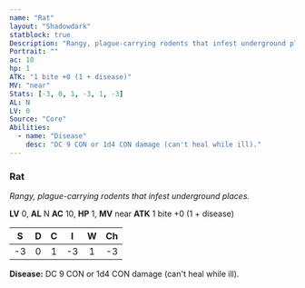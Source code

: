 ```yaml
---
name: "Rat"
layout: "Shadowdark"
statblock: true
Description: "Rangy, plague-carrying rodents that infest underground places."
Portrait: ""
ac: 10
hp: 1
ATK: "1 bite +0 (1 + disease)"
MV: "near"
Stats: [-3, 0, 1, -3, 1, -3]
AL: N
LV: 0
Source: "Core"
Abilities:
  - name: "Disease"
    desc: "DC 9 CON or 1d4 CON damage (can't heal while ill)."
---
```


### Rat

_Rangy, plague-carrying rodents that infest underground places._

**LV** 0, **AL** N
**AC** 10, **HP** 1, **MV** near
**ATK** 1 bite +0 (1 + disease)

|  S  |  D  |  C  |  I  |  W  |  Ch  |
|:---:|:---:|:---:|:---:|:---:|:----:|
| -3 | 0 | 1 | -3 | 1 | -3 |

**Disease:** DC 9 CON or 1d4 CON damage (can't heal while ill).


